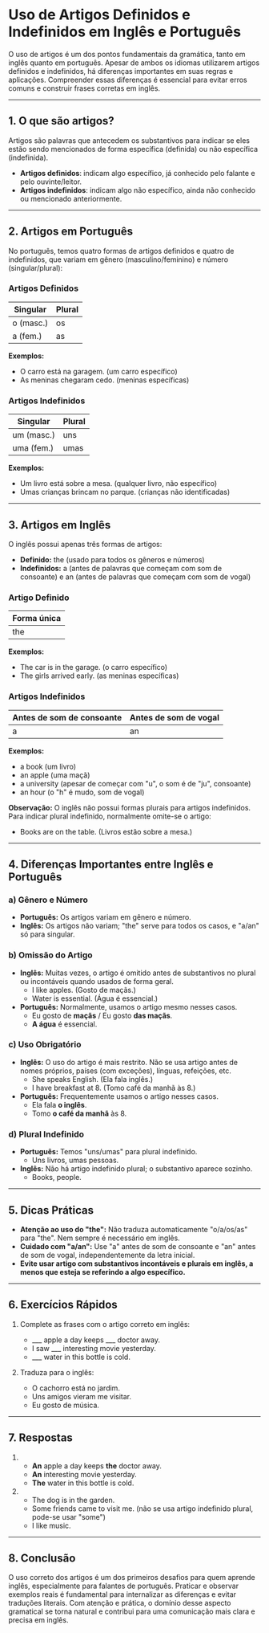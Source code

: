 
# Uso de Artigos Definidos e Indefinidos em Inglês e Português

O uso de artigos é um dos pontos fundamentais da gramática, tanto em inglês quanto em português. Apesar de ambos os idiomas utilizarem artigos definidos e indefinidos, há diferenças importantes em suas regras e aplicações. Compreender essas diferenças é essencial para evitar erros comuns e construir frases corretas em inglês.

---

## 1. O que são artigos?

Artigos são palavras que antecedem os substantivos para indicar se eles estão sendo mencionados de forma específica (definida) ou não específica (indefinida).

- **Artigos definidos**: indicam algo específico, já conhecido pelo falante e pelo ouvinte/leitor.
- **Artigos indefinidos**: indicam algo não específico, ainda não conhecido ou mencionado anteriormente.

---

## 2. Artigos em Português

No português, temos quatro formas de artigos definidos e quatro de indefinidos, que variam em gênero (masculino/feminino) e número (singular/plural):

### Artigos Definidos

| Singular | Plural  |
|----------|---------|
| o (masc.)| os      |
| a (fem.) | as      |

**Exemplos:**
- O carro está na garagem. (um carro específico)
- As meninas chegaram cedo. (meninas específicas)

### Artigos Indefinidos

| Singular | Plural  |
|----------|---------|
| um (masc.)| uns    |
| uma (fem.)| umas   |

**Exemplos:**
- Um livro está sobre a mesa. (qualquer livro, não específico)
- Umas crianças brincam no parque. (crianças não identificadas)

---

## 3. Artigos em Inglês

O inglês possui apenas três formas de artigos:

- **Definido:** the (usado para todos os gêneros e números)
- **Indefinidos:** a (antes de palavras que começam com som de consoante) e an (antes de palavras que começam com som de vogal)

### Artigo Definido

| Forma única |
|-------------|
| the         |

**Exemplos:**
- The car is in the garage. (o carro específico)
- The girls arrived early. (as meninas específicas)

### Artigos Indefinidos

| Antes de som de consoante | Antes de som de vogal |
|--------------------------|----------------------|
| a                        | an                   |

**Exemplos:**
- a book (um livro)
- an apple (uma maçã)
- a university (apesar de começar com "u", o som é de "ju", consoante)
- an hour (o "h" é mudo, som de vogal)

**Observação:** O inglês não possui formas plurais para artigos indefinidos. Para indicar plural indefinido, normalmente omite-se o artigo:
- Books are on the table. (Livros estão sobre a mesa.)

---

## 4. Diferenças Importantes entre Inglês e Português

### a) Gênero e Número

- **Português:** Os artigos variam em gênero e número.
- **Inglês:** Os artigos não variam; "the" serve para todos os casos, e "a/an" só para singular.

### b) Omissão do Artigo

- **Inglês:** Muitas vezes, o artigo é omitido antes de substantivos no plural ou incontáveis quando usados de forma geral.
  - I like apples. (Gosto de maçãs.)
  - Water is essential. (Água é essencial.)
- **Português:** Normalmente, usamos o artigo mesmo nesses casos.
  - Eu gosto de **maçãs** / Eu gosto **das maçãs**.
  - **A água** é essencial.

### c) Uso Obrigatório

- **Inglês:** O uso do artigo é mais restrito. Não se usa artigo antes de nomes próprios, países (com exceções), línguas, refeições, etc.
  - She speaks English. (Ela fala inglês.)
  - I have breakfast at 8. (Tomo café da manhã às 8.)
- **Português:** Frequentemente usamos o artigo nesses casos.
  - Ela fala **o inglês**.
  - Tomo **o café da manhã** às 8.

### d) Plural Indefinido

- **Português:** Temos "uns/umas" para plural indefinido.
  - Uns livros, umas pessoas.
- **Inglês:** Não há artigo indefinido plural; o substantivo aparece sozinho.
  - Books, people.

---

## 5. Dicas Práticas

- **Atenção ao uso do "the":** Não traduza automaticamente "o/a/os/as" para "the". Nem sempre é necessário em inglês.
- **Cuidado com "a/an":** Use "a" antes de som de consoante e "an" antes de som de vogal, independentemente da letra inicial.
- **Evite usar artigo com substantivos incontáveis e plurais em inglês, a menos que esteja se referindo a algo específico.**

---

## 6. Exercícios Rápidos

1. Complete as frases com o artigo correto em inglês:
   - ___ apple a day keeps ___ doctor away.
   - I saw ___ interesting movie yesterday.
   - ___ water in this bottle is cold.

2. Traduza para o inglês:
   - O cachorro está no jardim.
   - Uns amigos vieram me visitar.
   - Eu gosto de música.

---

## 7. Respostas

1. 
   - **An** apple a day keeps **the** doctor away.
   - **An** interesting movie yesterday.
   - **The** water in this bottle is cold.

2.
   - The dog is in the garden.
   - Some friends came to visit me. (não se usa artigo indefinido plural, pode-se usar "some")
   - I like music.

---

## 8. Conclusão

O uso correto dos artigos é um dos primeiros desafios para quem aprende inglês, especialmente para falantes de português. Praticar e observar exemplos reais é fundamental para internalizar as diferenças e evitar traduções literais. Com atenção e prática, o domínio desse aspecto gramatical se torna natural e contribui para uma comunicação mais clara e precisa em inglês.
```
